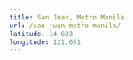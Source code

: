 ```yaml
---
title: San Juan, Metro Manila
url: /san-juan-metro-manila/
latitude: 14.603
longitude: 121.051
---
```

